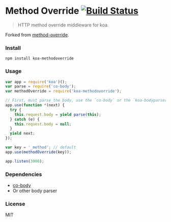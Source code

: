 # Method Override [![Build Status](https://travis-ci.org/fundon/koa-method-override.svg)](https://travis-ci.org/fundon/koa-method-override)
> HTTP method override middleware for koa.

Forked from [method-override](https://github.com/expressjs/method-override).

### Install

```
npm install koa-methodoverride
```

### Usage

```js
var app = require('koa')();
var parse = require('co-body');
var methodOverride = require('koa-methodoverride');

// First, must parse the body, use the `co-body` or the `koa-bodyparser` etc.
app.use(function *(next) {
  try {
    this.request.body = yield parse(this);
  } catch (e) {
    this.request.body = null;
  }
  yield next;
});

var key = '_method'; // default
app.use(methodOverride(key));

app.listen(3000);
```

### Dependencies

* [co-body](https://github.com/visionmedia/co-body)
* Or other body parser


### License

MIT
